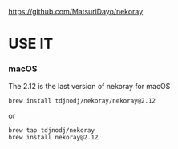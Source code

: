 https://github.com/MatsuriDayo/nekoray

# USE IT

### macOS

The 2.12 is the last version of nekoray for macOS

```shell
brew install tdjnodj/nekoray/nekoray@2.12
```

or

```shell
brew tap tdjnodj/nekoray
brew install nekoray@2.12
```
